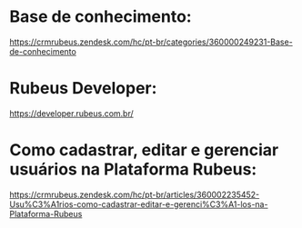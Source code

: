 # Base de conhecimento:
https://crmrubeus.zendesk.com/hc/pt-br/categories/360000249231-Base-de-conhecimento

# Rubeus Developer:
https://developer.rubeus.com.br/

# Como cadastrar, editar e gerenciar usuários na Plataforma Rubeus:
https://crmrubeus.zendesk.com/hc/pt-br/articles/360002235452-Usu%C3%A1rios-como-cadastrar-editar-e-gerenci%C3%A1-los-na-Plataforma-Rubeus